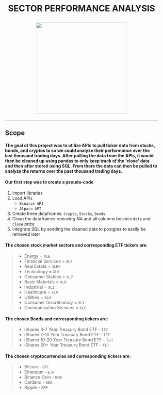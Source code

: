 # <p align='center'> SECTOR PERFORMANCE ANALYSIS </p>

## <p align='center'> <img src="https://s27389.pcdn.co/wp-content/uploads/2021/07/how-smarter-data-analysis-can-transform-financial-planning-1013x440.jpeg.webp" height="300"/> </P>

***

## Scope
#### The goal of this project was to utilize APIs to pull ticker data from stocks, bonds, and cryptos to so we could analyze their performance over the last thousand trading days. After pulling the data from the APIs, it would then be cleaned up using pandas to only keep track of the 'close' data and then after stored using SQL. From there the data can then be pulled to analyze the returns over the past thousand trading days.


#### Our first step was to create a pseudo-code
1. Import libraries
2. Load APIs
    * `Binance API`
    * `Alpaca API`
3. Create three dataframes: `Crypto`, `Stocks`, `Bonds`
4. Clean the dataframes removing NA and all columns besides `date` and `close` price
5. Integrate SQL by sending the cleaned data to postgres to easily be retrieved later



#### The chosen stock market sectors and corresponding ETF tickers are:
> - Energy = `XLE`
> - Financial Services = `XLF`
> - Real Estate = `XLRE`
> - Technology = `XLK`
> - Consumer Stables = `XLP`
> - Basic Materials = `XLB`
> - Industrial = `XLI`
> - Healthcare = `XLV`
> - Utilities = `XLU`
> - Consumer Discretionary = `XLY`
> - Communication Services = `XLC`

#### The chosen Bonds and corresponding tickers are:
> - iShares 3-7 Year Treasury Bond ETF - `IEI`
> - iShares 7-10 Year Treasury Bond ETF - `IEF`
> - iShares 10-20 Year Treasury Bond ETF - `TLH`
> - iShares 20+ Year Treasury Bond ETF - `TLT`

#### The chosen cryptocurrencies and corresponding tickers are:
> - Bitcoin - `BTC` 
> - Ethereum - `ETH`
> - Binance Coin - `BNB` 
> - Cardano - `ADA` 
> - Ripple - `XRP`

